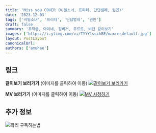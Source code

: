 ```yaml
---
title: 'Miss you COVER (비밀소녀, 프리터, 단답벌레, 권민)'
date: '2023-12-03'
tags: ['비밀소녀', '프리터', '단답벌레', '권민']
draft: false
summary: '우왁굳, 아이네, 징버거, 주르르, 비챤 같이보기'
images: ['https://i.ytimg.com/vi/TYYYlsschBE/maxresdefault.jpg']
layout: PostLayout
canonicalUrl:
authors: ['amuhae']
---
```


## 링크

**같이보기 보러가기** (이미지를 클릭하여 이동)
[![같이보기 보러가기](https://cdn.discordapp.com/attachments/1136601898116464710/1211650793904807976/logo.png?ex=65eef8bc&is=65dc83bc&hm=95dc0e08c1f43025dd60def429896697b3787a9f923593eb50b24e9fb6280361&)](https://cafe.naver.com/steamindiegame/13878038)

**MV 보러가기** (이미지를 클릭하여 이동)
[![MV 시청하기](https://i.ytimg.com/vi/TYYYlsschBE/maxresdefault.jpg)](https://youtu.be/TYYYlsschBE?si=crMv7-D5GbLwjD3F)

## 추가 정보

![왁리 구독하는법](https://cdn.discordapp.com/attachments/1136601898116464710/1202561346370142238/--3-cut.gif?ex=65e99707&is=65d72207&hm=77ccf39e44d1b0ba4bc899cb3220e87d5ce56ff9a25de53263bc132fb9c9d85a&)
